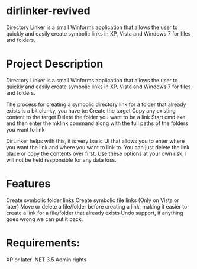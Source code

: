 # dirlinker-revived
Directory Linker is a small Winforms application that allows the user to quickly and easily create symbolic links in XP, Vista and Windows 7 for files and folders.

# Project Description
Directory Linker is a small Winforms application that allows the user to quickly and easily create symbolic links in XP, Vista and Windows 7 for files and folders. 

The process for creating a symbolic directory link for a folder that already exists is a bit clunky, you have to:
Create the target
Copy any existing content to the target
Delete the folder you want to be a link
Start cmd.exe and then enter the mklink command along with the full paths of the folders you want to link

DirLinker helps with this, it is very basic UI that allows you to enter where you want the link and where you want to link to. You can just delete the link place or copy the contents over first. Use these options at your own risk, I will not be held responsible for any data loss.

# Features
Create symbolic folder links
Create symbolic file links (Only on Vista or later)
Move or delete a file/folder before creating a link, making it easier to create a link for a file/folder that already exists
Undo support, if anything goes wrong we can put it back.

# Requirements:
XP or later
.NET 3.5
Admin rights
